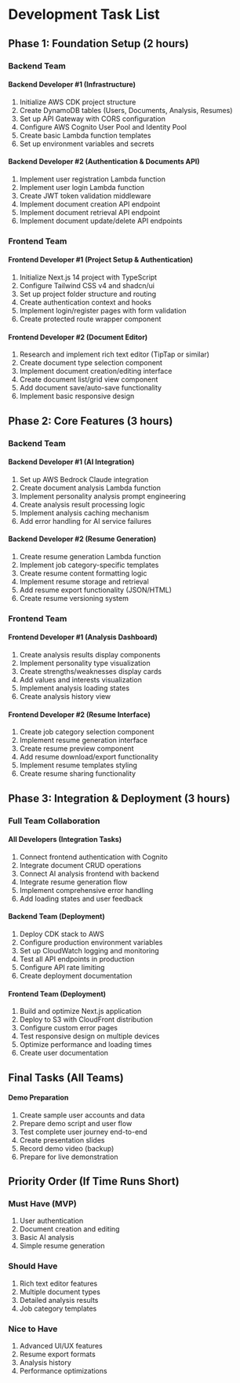 # Development Task List

## Phase 1: Foundation Setup (2 hours)

### Backend Team

#### Backend Developer #1 (Infrastructure)
1. Initialize AWS CDK project structure
2. Create DynamoDB tables (Users, Documents, Analysis, Resumes)
3. Set up API Gateway with CORS configuration
4. Configure AWS Cognito User Pool and Identity Pool
5. Create basic Lambda function templates
6. Set up environment variables and secrets

#### Backend Developer #2 (Authentication & Documents API)
1. Implement user registration Lambda function
2. Implement user login Lambda function
3. Create JWT token validation middleware
4. Implement document creation API endpoint
5. Implement document retrieval API endpoint
6. Implement document update/delete API endpoints

### Frontend Team

#### Frontend Developer #1 (Project Setup & Authentication)
1. Initialize Next.js 14 project with TypeScript
2. Configure Tailwind CSS v4 and shadcn/ui
3. Set up project folder structure and routing
4. Create authentication context and hooks
5. Implement login/register pages with form validation
6. Create protected route wrapper component

#### Frontend Developer #2 (Document Editor)
1. Research and implement rich text editor (TipTap or similar)
2. Create document type selection component
3. Implement document creation/editing interface
4. Create document list/grid view component
5. Add document save/auto-save functionality
6. Implement basic responsive design

## Phase 2: Core Features (3 hours)

### Backend Team

#### Backend Developer #1 (AI Integration)
1. Set up AWS Bedrock Claude integration
2. Create document analysis Lambda function
3. Implement personality analysis prompt engineering
4. Create analysis result processing logic
5. Implement analysis caching mechanism
6. Add error handling for AI service failures

#### Backend Developer #2 (Resume Generation)
1. Create resume generation Lambda function
2. Implement job category-specific templates
3. Create resume content formatting logic
4. Implement resume storage and retrieval
5. Add resume export functionality (JSON/HTML)
6. Create resume versioning system

### Frontend Team

#### Frontend Developer #1 (Analysis Dashboard)
1. Create analysis results display components
2. Implement personality type visualization
3. Create strengths/weaknesses display cards
4. Add values and interests visualization
5. Implement analysis loading states
6. Create analysis history view

#### Frontend Developer #2 (Resume Interface)
1. Create job category selection component
2. Implement resume generation interface
3. Create resume preview component
4. Add resume download/export functionality
5. Implement resume templates styling
6. Create resume sharing functionality

## Phase 3: Integration & Deployment (3 hours)

### Full Team Collaboration

#### All Developers (Integration Tasks)
1. Connect frontend authentication with Cognito
2. Integrate document CRUD operations
3. Connect AI analysis frontend with backend
4. Integrate resume generation flow
5. Implement comprehensive error handling
6. Add loading states and user feedback

#### Backend Team (Deployment)
1. Deploy CDK stack to AWS
2. Configure production environment variables
3. Set up CloudWatch logging and monitoring
4. Test all API endpoints in production
5. Configure API rate limiting
6. Create deployment documentation

#### Frontend Team (Deployment)
1. Build and optimize Next.js application
2. Deploy to S3 with CloudFront distribution
3. Configure custom error pages
4. Test responsive design on multiple devices
5. Optimize performance and loading times
6. Create user documentation

## Final Tasks (All Teams)

#### Demo Preparation
1. Create sample user accounts and data
2. Prepare demo script and user flow
3. Test complete user journey end-to-end
4. Create presentation slides
5. Record demo video (backup)
6. Prepare for live demonstration

## Priority Order (If Time Runs Short)

### Must Have (MVP)
1. User authentication
2. Document creation and editing
3. Basic AI analysis
4. Simple resume generation

### Should Have
1. Rich text editor features
2. Multiple document types
3. Detailed analysis results
4. Job category templates

### Nice to Have
1. Advanced UI/UX features
2. Resume export formats
3. Analysis history
4. Performance optimizations